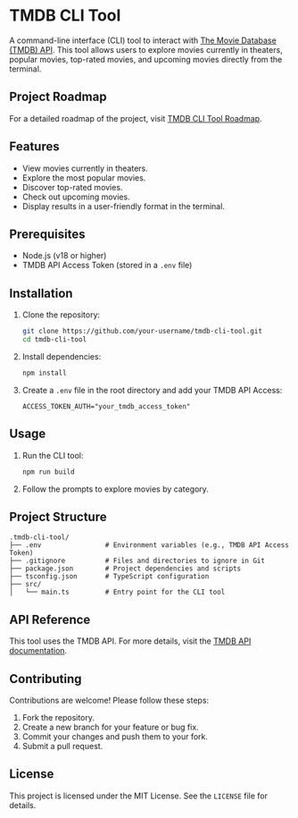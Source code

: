 # TMDB CLI Tool

A command-line interface (CLI) tool to interact with [The Movie Database (TMDB) API](https://www.themoviedb.org/documentation/api). This tool allows users to explore movies currently in theaters, popular movies, top-rated movies, and upcoming movies directly from the terminal.

## Project Roadmap

For a detailed roadmap of the project, visit [TMDB CLI Tool Roadmap](https://roadmap.sh/projects/tmdb-cli).

## Features

-   View movies currently in theaters.
-   Explore the most popular movies.
-   Discover top-rated movies.
-   Check out upcoming movies.
-   Display results in a user-friendly format in the terminal.

## Prerequisites

-   Node.js (v18 or higher)
-   TMDB API Access Token (stored in a `.env` file)

## Installation

1. Clone the repository:

    ```bash
    git clone https://github.com/your-username/tmdb-cli-tool.git
    cd tmdb-cli-tool
    ```

2. Install dependencies:

    ```bash
    npm install
    ```

3. Create a `.env` file in the root directory and add your TMDB API Access:
    ```env
    ACCESS_TOKEN_AUTH="your_tmdb_access_token"
    ```

## Usage

1. Run the CLI tool:

    ```bash
    npm run build
    ```

2. Follow the prompts to explore movies by category.

## Project Structure

```
.tmdb-cli-tool/
├── .env                # Environment variables (e.g., TMDB API Access Token)
├── .gitignore          # Files and directories to ignore in Git
├── package.json        # Project dependencies and scripts
├── tsconfig.json       # TypeScript configuration
├── src/
│   └── main.ts         # Entry point for the CLI tool
```

## API Reference

This tool uses the TMDB API. For more details, visit the [TMDB API documentation](https://www.themoviedb.org/documentation/api).

## Contributing

Contributions are welcome! Please follow these steps:

1. Fork the repository.
2. Create a new branch for your feature or bug fix.
3. Commit your changes and push them to your fork.
4. Submit a pull request.

## License

This project is licensed under the MIT License. See the `LICENSE` file for details.
